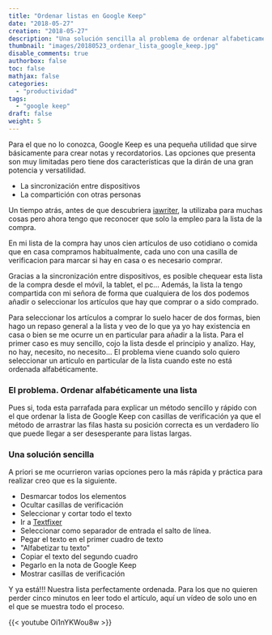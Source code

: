 ```yaml
---
title: "Ordenar listas en Google Keep"
date: "2018-05-27"
creation: "2018-05-27"
description: "Una solución sencilla al problema de ordenar alfabeticamente las listas de Google Keep"
thumbnail: "images/20180523_ordenar_lista_google_keep.jpg"
disable_comments: true
authorbox: false
toc: false
mathjax: false
categories:
  - "productividad"
tags:
  - "google keep"
draft: false
weight: 5
---
```

Para el que no lo conozca, Google Keep es una pequeña utilidad que sirve básicamente para crear notas y recordatorios. Las opciones que presenta son muy limitadas pero tiene dos características que la dirán de una gran potencia y versatilidad.

*   La sincronización entre dispositivos
*   La compartición con otras personas

Un tiempo atrás, antes de que descubriera [iawriter][1], la utilizaba para muchas cosas pero ahora tengo que reconocer que solo la empleo para la lista de la compra.

En mi lista de la compra hay unos cien artículos de uso cotidiano o comida que en casa compramos habitualmente, cada uno con una casilla de verificacion para marcar si hay en casa o es necesario comprar.

Gracias a la sincronización entre dispositivos, es posible chequear esta lista de la compra desde el móvil, la tablet, el pc... Además, la lista la tengo compartida con mi señora de forma que cualquiera de los dos podemos añadir o seleccionar los artículos que hay que comprar o a sido comprado.

Para seleccionar los artículos a comprar lo suelo hacer de dos formas, bien hago un repaso general a la lista y veo de lo que ya yo hay existencia en casa o bien se me ocurre un en particular para añadir a la lista. Para el primer caso es muy sencillo, cojo la lista desde el principio y analizo. Hay, no hay, necesito, no necesito... El problema viene cuando solo quiero seleccionar un articulo en particular de la lista cuando este no está ordenada alfabéticamente.

### El problema. Ordenar alfabéticamente una lista

Pues si, toda esta parrafada para explicar un método sencillo y rápido con el que ordenar la lista de Google Keep con casillas de verificación ya que el método de arrastrar las filas hasta su posición correcta es un verdadero lío que puede llegar a ser desesperante para listas largas.

### Una solución sencilla

A priori se me ocurrieron varias opciones pero la más rápida y práctica para realizar creo que es la siguiente.

*   Desmarcar todos los elementos
*   Ocultar casillas de verificación
*   Seleccionar y cortar todo el texto
*   Ir a [Textfixer][2]
*   Seleccionar como separador de entrada el salto de línea.
*   Pegar el texto en el primer cuadro de texto
*   "Alfabetizar tu texto"
*   Copiar el texto del segundo cuadro
*   Pegarlo en la nota de Google Keep
*   Mostrar casillas de verificación

Y ya está!!! Nuestra lista perfectamente ordenada. Para los que no quieren perder cinco minutos en leer todo el artículo, aquí un vídeo de solo uno en el que se muestra todo el proceso.


{{< youtube Oi1nYKWou8w >}}

 [1]: https://ia.net/writer
 [2]: https://www.textfixer.com/tools/alphabetical-order.php
